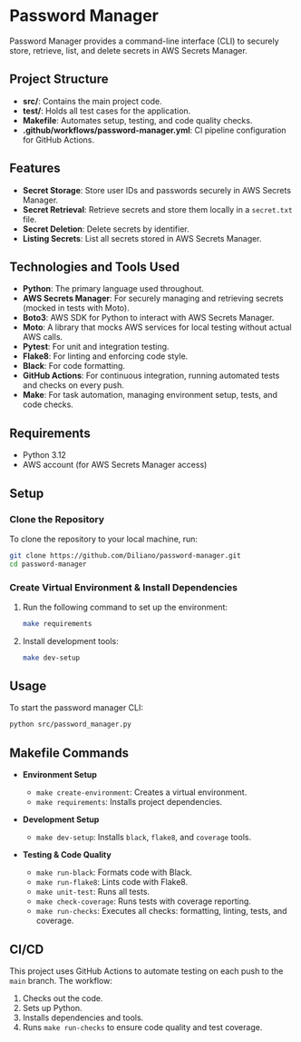 # Password Manager

Password Manager provides a command-line interface (CLI) to securely store, retrieve, list, and delete secrets in AWS Secrets Manager.

## Project Structure

- **src/**: Contains the main project code.
- **test/**: Holds all test cases for the application.
- **Makefile**: Automates setup, testing, and code quality checks.
- **.github/workflows/password-manager.yml**: CI pipeline configuration for GitHub Actions.

## Features

- **Secret Storage**: Store user IDs and passwords securely in AWS Secrets Manager.
- **Secret Retrieval**: Retrieve secrets and store them locally in a `secret.txt` file.
- **Secret Deletion**: Delete secrets by identifier.
- **Listing Secrets**: List all secrets stored in AWS Secrets Manager.

## Technologies and Tools Used

- **Python**: The primary language used throughout.
- **AWS Secrets Manager**: For securely managing and retrieving secrets (mocked in tests with Moto).
- **Boto3**: AWS SDK for Python to interact with AWS Secrets Manager.
- **Moto**: A library that mocks AWS services for local testing without actual AWS calls.
- **Pytest**: For unit and integration testing.
- **Flake8**: For linting and enforcing code style.
- **Black**: For code formatting.
- **GitHub Actions**: For continuous integration, running automated tests and checks on every push.
- **Make**: For task automation, managing environment setup, tests, and code checks.

## Requirements

- Python 3.12
- AWS account (for AWS Secrets Manager access)

## Setup

### Clone the Repository

To clone the repository to your local machine, run:
```bash
git clone https://github.com/Diliano/password-manager.git
cd password-manager
```

### Create Virtual Environment & Install Dependencies
1. Run the following command to set up the environment:
   ```bash
   make requirements
   ```

2. Install development tools:
   ```bash
   make dev-setup
   ```

## Usage

To start the password manager CLI:
```bash
python src/password_manager.py
```

## Makefile Commands

- **Environment Setup**
  - `make create-environment`: Creates a virtual environment.
  - `make requirements`: Installs project dependencies.

- **Development Setup**
  - `make dev-setup`: Installs `black`, `flake8`, and `coverage` tools.
  
- **Testing & Code Quality**
  - `make run-black`: Formats code with Black.
  - `make run-flake8`: Lints code with Flake8.
  - `make unit-test`: Runs all tests.
  - `make check-coverage`: Runs tests with coverage reporting.
  - `make run-checks`: Executes all checks: formatting, linting, tests, and coverage.

## CI/CD

This project uses GitHub Actions to automate testing on each push to the `main` branch. The workflow:
1. Checks out the code.
2. Sets up Python.
3. Installs dependencies and tools.
4. Runs `make run-checks` to ensure code quality and test coverage.

